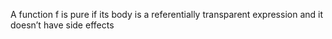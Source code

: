 A function f is pure if its body is a referentially transparent expression and it doesn’t have side effects
